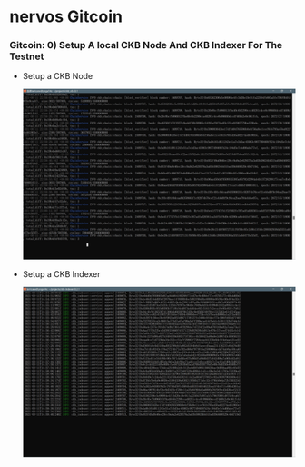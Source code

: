 # nervos Gitcoin

### Gitcoin: 0) Setup A local CKB Node And CKB Indexer For The Testnet

- Setup a CKB Node

  ![](./assets/task0/nervos-node.jpg)

- Setup a CKB Indexer

  ![](./assets/task0/indexer.jpg)



